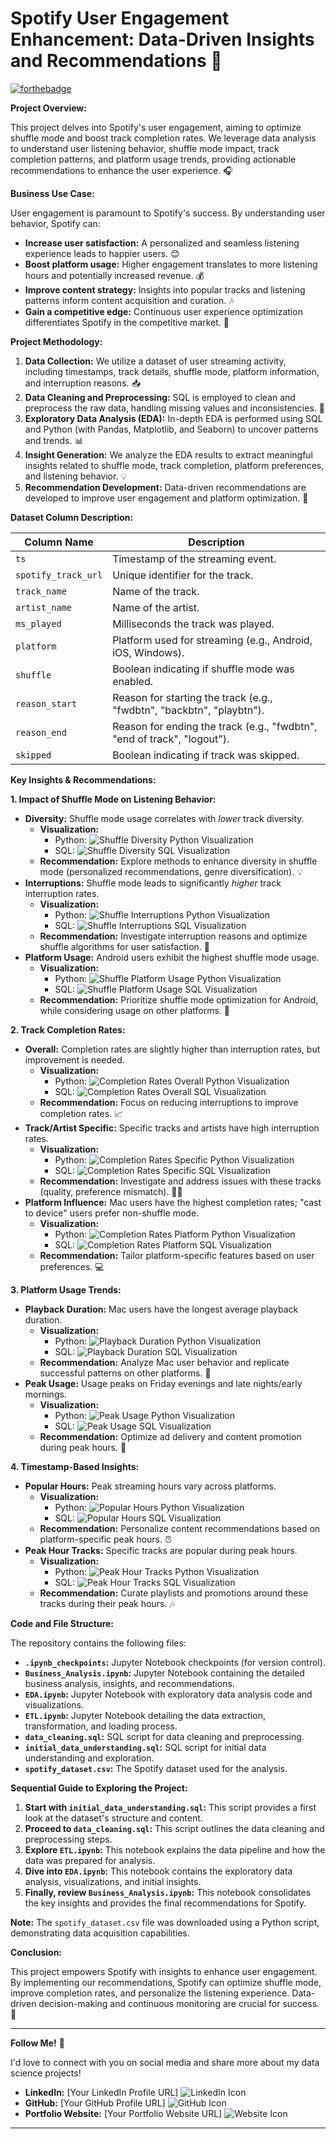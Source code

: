 # Spotify User Engagement Enhancement: Data-Driven Insights and Recommendations 🎵

[![forthebadge](https://forthebadge.com/images/badges/made-with-python.svg)](https://www.python.org)

**Project Overview:**

This project delves into Spotify's user engagement, aiming to optimize shuffle mode and boost track completion rates. We leverage data analysis to understand user listening behavior, shuffle mode impact, track completion patterns, and platform usage trends, providing actionable recommendations to enhance the user experience. 🎧

**Business Use Case:**

User engagement is paramount to Spotify's success.  By understanding user behavior, Spotify can:

* **Increase user satisfaction:** A personalized and seamless listening experience leads to happier users. 😊
* **Boost platform usage:** Higher engagement translates to more listening hours and potentially increased revenue. 💰
* **Improve content strategy:** Insights into popular tracks and listening patterns inform content acquisition and curation. 🎶
* **Gain a competitive edge:** Continuous user experience optimization differentiates Spotify in the competitive market. 🚀

**Project Methodology:**

1. **Data Collection:** We utilize a dataset of user streaming activity, including timestamps, track details, shuffle mode, platform information, and interruption reasons. 📥
2. **Data Cleaning and Preprocessing:** SQL is employed to clean and preprocess the raw data, handling missing values and inconsistencies. 🧹
3. **Exploratory Data Analysis (EDA):** In-depth EDA is performed using SQL and Python (with Pandas, Matplotlib, and Seaborn) to uncover patterns and trends. 📊
4. **Insight Generation:** We analyze the EDA results to extract meaningful insights related to shuffle mode, track completion, platform preferences, and listening behavior. 💡
5. **Recommendation Development:** Data-driven recommendations are developed to improve user engagement and platform optimization. 🎯

**Dataset Column Description:**

| Column Name        | Description                                                                  |
|-------------------|------------------------------------------------------------------------------|
| `ts`              | Timestamp of the streaming event.                                            |
| `spotify_track_url` | Unique identifier for the track.                                            |
| `track_name`       | Name of the track.                                                         |
| `artist_name`      | Name of the artist.                                                        |
| `ms_played`       | Milliseconds the track was played.                                            |
| `platform`         | Platform used for streaming (e.g., Android, iOS, Windows).                     |
| `shuffle`          | Boolean indicating if shuffle mode was enabled.                               |
| `reason_start`     | Reason for starting the track (e.g., "fwdbtn", "backbtn", "playbtn").          |
| `reason_end`       | Reason for ending the track (e.g., "fwdbtn", "end of track", "logout").       |
| `skipped`       | Boolean indicating if track was skipped.                                                            |


**Key Insights & Recommendations:**

**1. Impact of Shuffle Mode on Listening Behavior:**

* **Diversity:** Shuffle mode usage correlates with *lower* track diversity. 
    * **Visualization:** 
        * Python:  ![Shuffle Diversity Python Visualization](images/track_diversity_1.jpeg) 
        * SQL:  ![Shuffle Diversity SQL Visualization](images/diversity.svg)
    * **Recommendation:** Explore methods to enhance diversity in shuffle mode (personalized recommendations, genre diversification). 💡
* **Interruptions:** Shuffle mode leads to significantly *higher* track interruption rates.
    * **Visualization:**
        * Python: ![Shuffle Interruptions Python Visualization](images/track_interruption_1.jpg)
        * SQL: ![Shuffle Interruptions SQL Visualization](images/interruption_1.svg)
    * **Recommendation:** Investigate interruption reasons and optimize shuffle algorithms for user satisfaction. 🧐
* **Platform Usage:** Android users exhibit the highest shuffle mode usage.
    * **Visualization:**
        * Python: ![Shuffle Platform Usage Python Visualization](images/track_platform_usage_1.jpg)
        * SQL: ![Shuffle Platform Usage SQL Visualization](images/platform_usage_1.svg)
    * **Recommendation:** Prioritize shuffle mode optimization for Android, while considering usage on other platforms. 📱

**2. Track Completion Rates:**

* **Overall:** Completion rates are slightly higher than interruption rates, but improvement is needed.
    * **Visualization:**
        * Python: ![Completion Rates Overall Python Visualization](images/track_overall_2.jpg)
        * SQL: ![Completion Rates Overall SQL Visualization](images/overall_2.svg)
    * **Recommendation:** Focus on reducing interruptions to improve completion rates. 📈
* **Track/Artist Specific:** Specific tracks and artists have high interruption rates.
    * **Visualization:**
        * Python: ![Completion Rates Specific Python Visualization](images/track_artist_2.jpg)
        * SQL: ![Completion Rates Specific SQL Visualization](images/track_artist.svg)
    * **Recommendation:** Investigate and address issues with these tracks (quality, preference mismatch). 🕵️‍♀️
* **Platform Influence:** Mac users have the highest completion rates; "cast to device" users prefer non-shuffle mode.
    * **Visualization:**
        * Python: ![Completion Rates Platform Python Visualization](images/track_platform_influence_2.jpg)
        * SQL: ![Completion Rates Platform SQL Visualization](images/platform_influence_2.svg)
    * **Recommendation:** Tailor platform-specific features based on user preferences. 💻

**3. Platform Usage Trends:**

* **Playback Duration:** Mac users have the longest average playback duration.
    * **Visualization:**
        * Python: ![Playback Duration Python Visualization](images/track_playback_duration_3.jpg)
        * SQL: ![Playback Duration SQL Visualization](images/playback_duration_3.svg)
    * **Recommendation:** Analyze Mac user behavior and replicate successful patterns on other platforms. 🧐
* **Peak Usage:** Usage peaks on Friday evenings and late nights/early mornings.
    * **Visualization:**
        * Python: ![Peak Usage Python Visualization](images/track_peak_usage_3.jpg)
        * SQL: ![Peak Usage SQL Visualization](images/peak_usage.svg)
    * **Recommendation:** Optimize ad delivery and content promotion during peak hours. 📢

**4. Timestamp-Based Insights:**

* **Popular Hours:** Peak streaming hours vary across platforms.
    * **Visualization:**
        * Python: ![Popular Hours Python Visualization](images/track_popular_hours_4.jpg)
        * SQL: ![Popular Hours SQL Visualization](images/popular_hours_4.svg)
    * **Recommendation:** Personalize content recommendations based on platform-specific peak hours. ⏰
* **Peak Hour Tracks:** Specific tracks are popular during peak hours.
    * **Visualization:**
        * Python: ![Peak Hour Tracks Python Visualization](images/track_peak_hours_4.jpg)
        * SQL: ![Peak Hour Tracks SQL Visualization](images/peak_hours_4.svg)
    * **Recommendation:** Curate playlists and promotions around these tracks during their peak hours. 🎶

**Code and File Structure:**

The repository contains the following files:

* **`.ipynb_checkpoints`:** Jupyter Notebook checkpoints (for version control).
* **`Business_Analysis.ipynb`:** Jupyter Notebook containing the detailed business analysis, insights, and recommendations.
* **`EDA.ipynb`:** Jupyter Notebook with exploratory data analysis code and visualizations.
* **`ETL.ipynb`:** Jupyter Notebook detailing the data extraction, transformation, and loading process.
* **`data_cleaning.sql`:** SQL script for data cleaning and preprocessing.
* **`initial_data_understanding.sql`:** SQL script for initial data understanding and exploration.
* **`spotify_dataset.csv`:** The Spotify dataset used for the analysis.

**Sequential Guide to Exploring the Project:**

1. **Start with `initial_data_understanding.sql`:** This script provides a first look at the dataset's structure and content.
2. **Proceed to `data_cleaning.sql`:** This script outlines the data cleaning and preprocessing steps.
3. **Explore `ETL.ipynb`:** This notebook explains the data pipeline and how the data was prepared for analysis.
4. **Dive into `EDA.ipynb`:** This notebook contains the exploratory data analysis, visualizations, and initial insights.
5. **Finally, review `Business_Analysis.ipynb`:** This notebook consolidates the key insights and provides the final recommendations for Spotify.

**Note:** The `spotify_dataset.csv` file was downloaded using a Python script, demonstrating data acquisition capabilities.


**Conclusion:**

This project empowers Spotify with insights to enhance user engagement. By implementing our recommendations, Spotify can optimize shuffle mode, improve completion rates, and personalize the listening experience.  Data-driven decision-making and continuous monitoring are crucial for success. 🚀

---

**Follow Me!** 👋

I'd love to connect with you on social media and share more about my data science projects!

* **LinkedIn:** [Your LinkedIn Profile URL] ![LinkedIn Icon](linkedin_icon.png)
* **GitHub:** [Your GitHub Profile URL] ![GitHub Icon](github_icon.png)
* **Portfolio Website:** [Your Portfolio Website URL] ![Website Icon](website_icon.png)


---


